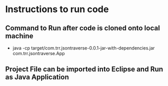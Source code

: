 # Instructions to run code

## Command to Run after code is cloned onto local machine

   - java -cp target/com.trr.jsontraverse-0.0.1-jar-with-dependencies.jar com.trr.jsontraverse.App 

## Project File can be imported into Eclipse and Run as Java Application
